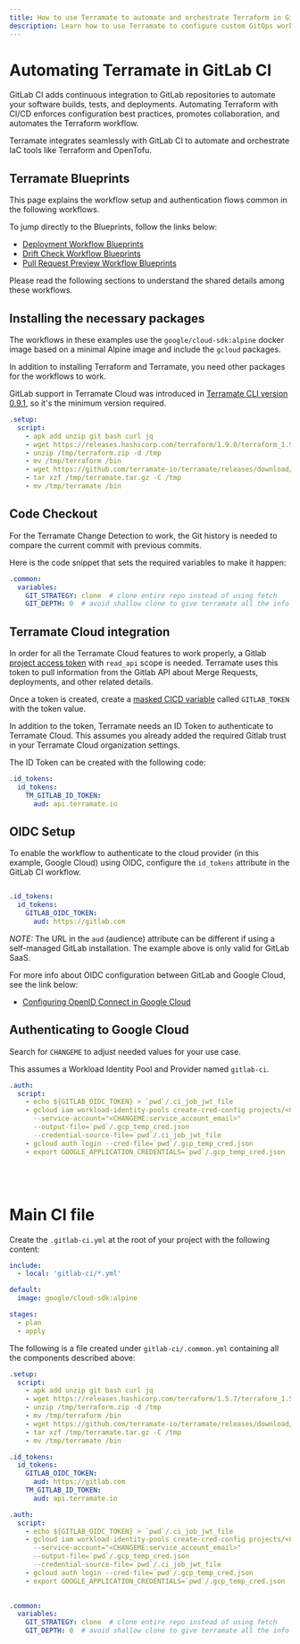 ```yaml
---
title: How to use Terramate to automate and orchestrate Terraform in GitLab CI
description: Learn how to use Terramate to configure custom GitOps workflows to automate and orchestrate Terraform and OpenTofu in GitLab CI.
---
```


# Automating Terramate in GitLab CI

GitLab CI adds continuous integration to GitLab repositories to automate your software builds, tests, and deployments. Automating Terraform with CI/CD enforces configuration best practices, promotes collaboration, and automates the Terraform workflow.

Terramate integrates seamlessly with GitLab CI to automate and orchestrate IaC tools like Terraform and OpenTofu.

## Terramate Blueprints

This page explains the workflow setup and authentication flows common in the following workflows.

To jump directly to the Blueprints, follow the links below:

- [Deployment Workflow Blueprints](./deployment-workflow.md)
- [Drift Check Workflow Blueprints](./drift-check-workflow.md)
- [Pull Request Preview Workflow Blueprints](./preview-workflow.md)

Please read the following sections to understand the shared details among these workflows.

## Installing the necessary packages

The workflows in these examples use the `google/cloud-sdk:alpine` docker image based on a minimal Alpine image and include the `gcloud` packages.

In addition to installing Terraform and Terramate, you need other packages for the workflows to work.

GitLab support in Terramate Cloud was introduced in [Terramate CLI version 0.9.1](https://github.com/terramate-io/terramate/releases/tag/v0.9.1), so it's the minimum version required.

```yaml
.setup:
  script:
    - apk add unzip git bash curl jq
    - wget https://releases.hashicorp.com/terraform/1.9.0/terraform_1.9.0_linux_amd64.zip -O /tmp/terraform.zip
    - unzip /tmp/terraform.zip -d /tmp
    - mv /tmp/terraform /bin
    - wget https://github.com/terramate-io/terramate/releases/download/v0.9.1/terramate_0.9.1_linux_x86_64.tar.gz -O /tmp/terramate.tar.gz
    - tar xzf /tmp/terramate.tar.gz -C /tmp
    - mv /tmp/terramate /bin
```

## Code Checkout

For the Terramate Change Detection to work, the Git history is needed to compare the current commit with previous commits.

Here is the code snippet that sets the required variables to make it happen:

```yaml
.common:
  variables:
    GIT_STRATEGY: clone  # clone entire repo instead of using fetch
    GIT_DEPTH: 0  # avoid shallow clone to give terramate all the info it needs
```

## Terramate Cloud integration

In order for all the Terramate Cloud features to work properly, a Gitlab [project access token](https://docs.gitlab.com/ee/user/project/settings/project_access_tokens.html) with `read_api` scope is needed. Terramate uses this token to pull information from the Gitlab API about Merge Requests, deployments, and other related details.

Once a token is created, create a [masked CICD variable](https://docs.gitlab.com/ee/ci/variables/#mask-a-cicd-variable) called `GITLAB_TOKEN` with the token value.

In addition to the token, Terramate needs an ID Token to authenticate to Terramate Cloud. This assumes you already added the required Gitlab trust in your Terramate Cloud organization settings.

The ID Token can be created with the following code:
```yaml
.id_tokens:
  id_tokens:
    TM_GITLAB_ID_TOKEN:
      aud: api.terramate.io
```

## OIDC Setup

To enable the workflow to authenticate to the cloud provider (in this example, Google Cloud) using OIDC, configure the `id_tokens` attribute in the GitLab CI workflow.

```yaml

.id_tokens:
  id_tokens:
    GITLAB_OIDC_TOKEN:
      aud: https://gitlab.com
```

*NOTE:* The URL in the `aud` (audience) attribute can be different if using a self-managed GitLab installation. The example above is only valid for GitLab SaaS.

For more info about OIDC configuration between GitLab and Google Cloud, see the link below:
- [Configuring OpenID Connect in Google Cloud](https://docs.gitlab.com/ee/ci/cloud_services/google_cloud/)

## Authenticating to Google Cloud

Search for `CHANGEME` to adjust needed values for your use case.

This assumes a Workload Identity Pool and Provider named `gitlab-ci`.

```yaml
.auth:
  script:
    - echo ${GITLAB_OIDC_TOKEN} > `pwd`/.ci_job_jwt_file
    - gcloud iam workload-identity-pools create-cred-config projects/<CHANGEME:project_id>/locations/global/workloadIdentityPools/gitlab-ci/providers/gitlab-ci
      --service-account="<CHANGEME:service_account_email>"
      --output-file=`pwd`/.gcp_temp_cred.json
      --credential-source-file=`pwd`/.ci_job_jwt_file
    - gcloud auth login --cred-file=`pwd`/.gcp_temp_cred.json
    - export GOOGLE_APPLICATION_CREDENTIALS=`pwd`/.gcp_temp_cred.json
```

<br/><br/>

# Main CI file

Create the `.gitlab-ci.yml` at the root of your project with the following content:

```yaml
include:
  - local: 'gitlab-ci/*.yml'

default:
  image: google/cloud-sdk:alpine

stages:
  - plan
  - apply
```

The following is a file created under `gitlab-ci/.common.yml` containing all the components described above:
```yaml
.setup:
  script:
    - apk add unzip git bash curl jq
    - wget https://releases.hashicorp.com/terraform/1.5.7/terraform_1.5.7_linux_amd64.zip -O /tmp/terraform.zip
    - unzip /tmp/terraform.zip -d /tmp
    - mv /tmp/terraform /bin
    - wget https://github.com/terramate-io/terramate/releases/download/v0.9.1/terramate_0.9.1_linux_x86_64.tar.gz -O /tmp/terramate.tar.gz
    - tar xzf /tmp/terramate.tar.gz -C /tmp
    - mv /tmp/terramate /bin

.id_tokens:
  id_tokens:
    GITLAB_OIDC_TOKEN:
      aud: https://gitlab.com
    TM_GITLAB_ID_TOKEN:
      aud: api.terramate.io

.auth:
  script:
    - echo ${GITLAB_OIDC_TOKEN} > `pwd`/.ci_job_jwt_file
    - gcloud iam workload-identity-pools create-cred-config projects/<CHANGEME:project_id>/locations/global/workloadIdentityPools/gitlab-ci/providers/gitlab-ci
      --service-account="<CHANGEME:service_account_email>"
      --output-file=`pwd`/.gcp_temp_cred.json
      --credential-source-file=`pwd`/.ci_job_jwt_file
    - gcloud auth login --cred-file=`pwd`/.gcp_temp_cred.json
    - export GOOGLE_APPLICATION_CREDENTIALS=`pwd`/.gcp_temp_cred.json
    

.common:
  variables:
    GIT_STRATEGY: clone  # clone entire repo instead of using fetch
    GIT_DEPTH: 0  # avoid shallow clone to give terramate all the info it needs
```
